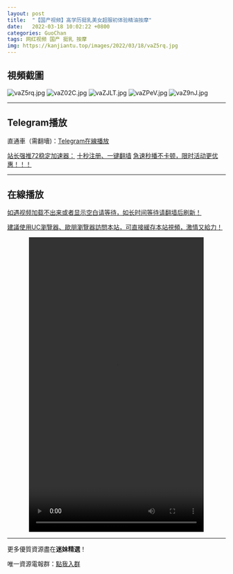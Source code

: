 ```yaml
---
layout: post
title:  "【国产视频】高学历挺乳美女超服初体验精油按摩"
date:   2022-03-18 10:02:22 +0800
categories: GuoChan
tags: 网红视频 国产 挺乳 按摩
img: https://kanjiantu.top/images/2022/03/18/vaZ5rq.jpg
---
```



## 視頻截圖

![vaZ5rq.jpg](https://kanjiantu.top/images/2022/03/18/vaZ5rq.jpg)
![vaZ02C.jpg](https://kanjiantu.top/images/2022/03/18/vaZ02C.jpg)
![vaZJLT.jpg](https://kanjiantu.top/images/2022/03/18/vaZJLT.jpg)
![vaZPeV.jpg](https://kanjiantu.top/images/2022/03/18/vaZPeV.jpg)
![vaZ9nJ.jpg](https://kanjiantu.top/images/2022/03/18/vaZ9nJ.jpg)

* * *
## Telegram播放

直通車（需翻墻)：[Telegram在線播放](https://t.me/mimeijingxuan/197)

<u>站长强推72稳定加速器：</u> [十秒注册、一键翻墙](https://www.mimei.blog/skip/vpn.html)
<u>急速秒播不卡顿，限时活动更优惠！！！</u>
* * *
## 在線播放
<u>如遇视频加载不出来或者显示空白请等待，如长时间等待请翻墙后刷新！</u>

<u>建議使用UC瀏覽器、歐朋瀏覽器訪問本站，可直接緩存本站視頻，激情又給力！</u>
<center><video src="https://cdn.publer.io/uploads/videos/6247f23cdb279732fb55c4f3/927528fd877d337c87775b5febbb25b0.mp4" width="80%" height="680px" controls="controls"></video></center>

* * *
更多優質資源盡在**迷妹精選**！

唯一資源電報群：[點我入群](https://t.me/mimeijingxuan)


